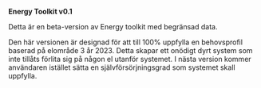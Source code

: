 **Energy Toolkit v0.1**

Detta är en beta-version av Energy toolkit med begränsad data.

Den här versionen är designad för att till 100% uppfylla en behovsprofil baserad på elområde 3 år 2023. Detta skapar ett onödigt dyrt system som inte tillåts förlita sig på någon el utanför systemet. I nästa version kommer användaren istället sätta en självförsörjningsgrad som systemet skall uppfylla.